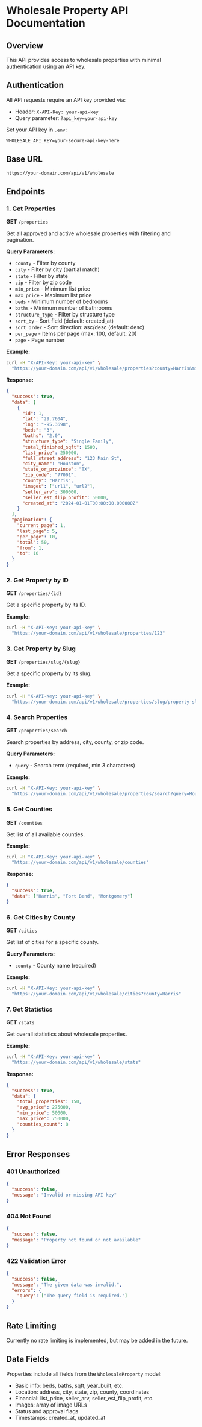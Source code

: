 # Wholesale Property API Documentation

## Overview
This API provides access to wholesale properties with minimal authentication using an API key.

## Authentication
All API requests require an API key provided via:
- Header: `X-API-Key: your-api-key`
- Query parameter: `?api_key=your-api-key`

Set your API key in `.env`:
```
WHOLESALE_API_KEY=your-secure-api-key-here
```

## Base URL
```
https://your-domain.com/api/v1/wholesale
```

## Endpoints

### 1. Get Properties
**GET** `/properties`

Get all approved and active wholesale properties with filtering and pagination.

**Query Parameters:**
- `county` - Filter by county
- `city` - Filter by city (partial match)
- `state` - Filter by state
- `zip` - Filter by zip code
- `min_price` - Minimum list price
- `max_price` - Maximum list price
- `beds` - Minimum number of bedrooms
- `baths` - Minimum number of bathrooms
- `structure_type` - Filter by structure type
- `sort_by` - Sort field (default: created_at)
- `sort_order` - Sort direction: asc/desc (default: desc)
- `per_page` - Items per page (max: 100, default: 20)
- `page` - Page number

**Example:**
```bash
curl -H "X-API-Key: your-api-key" \
  "https://your-domain.com/api/v1/wholesale/properties?county=Harris&min_price=100000&max_price=500000&per_page=10"
```

**Response:**
```json
{
  "success": true,
  "data": [
    {
      "id": 1,
      "lat": "29.7604",
      "lng": "-95.3698",
      "beds": "3",
      "baths": "2.0",
      "structure_type": "Single Family",
      "total_finished_sqft": 1500,
      "list_price": 250000,
      "full_street_address": "123 Main St",
      "city_name": "Houston",
      "state_or_province": "TX",
      "zip_code": "77001",
      "county": "Harris",
      "images": ["url1", "url2"],
      "seller_arv": 300000,
      "seller_est_flip_profit": 50000,
      "created_at": "2024-01-01T00:00:00.000000Z"
    }
  ],
  "pagination": {
    "current_page": 1,
    "last_page": 5,
    "per_page": 10,
    "total": 50,
    "from": 1,
    "to": 10
  }
}
```

### 2. Get Property by ID
**GET** `/properties/{id}`

Get a specific property by its ID.

**Example:**
```bash
curl -H "X-API-Key: your-api-key" \
  "https://your-domain.com/api/v1/wholesale/properties/123"
```

### 3. Get Property by Slug
**GET** `/properties/slug/{slug}`

Get a specific property by its slug.

**Example:**
```bash
curl -H "X-API-Key: your-api-key" \
  "https://your-domain.com/api/v1/wholesale/properties/slug/property-slug-here"
```

### 4. Search Properties
**GET** `/properties/search`

Search properties by address, city, county, or zip code.

**Query Parameters:**
- `query` - Search term (required, min 3 characters)

**Example:**
```bash
curl -H "X-API-Key: your-api-key" \
  "https://your-domain.com/api/v1/wholesale/properties/search?query=Houston"
```

### 5. Get Counties
**GET** `/counties`

Get list of all available counties.

**Example:**
```bash
curl -H "X-API-Key: your-api-key" \
  "https://your-domain.com/api/v1/wholesale/counties"
```

**Response:**
```json
{
  "success": true,
  "data": ["Harris", "Fort Bend", "Montgomery"]
}
```

### 6. Get Cities by County
**GET** `/cities`

Get list of cities for a specific county.

**Query Parameters:**
- `county` - County name (required)

**Example:**
```bash
curl -H "X-API-Key: your-api-key" \
  "https://your-domain.com/api/v1/wholesale/cities?county=Harris"
```

### 7. Get Statistics
**GET** `/stats`

Get overall statistics about wholesale properties.

**Example:**
```bash
curl -H "X-API-Key: your-api-key" \
  "https://your-domain.com/api/v1/wholesale/stats"
```

**Response:**
```json
{
  "success": true,
  "data": {
    "total_properties": 150,
    "avg_price": 275000,
    "min_price": 50000,
    "max_price": 750000,
    "counties_count": 8
  }
}
```

## Error Responses

### 401 Unauthorized
```json
{
  "success": false,
  "message": "Invalid or missing API key"
}
```

### 404 Not Found
```json
{
  "success": false,
  "message": "Property not found or not available"
}
```

### 422 Validation Error
```json
{
  "success": false,
  "message": "The given data was invalid.",
  "errors": {
    "query": ["The query field is required."]
  }
}
```

## Rate Limiting
Currently no rate limiting is implemented, but may be added in the future.

## Data Fields
Properties include all fields from the `WholesaleProperty` model:
- Basic info: beds, baths, sqft, year_built, etc.
- Location: address, city, state, zip, county, coordinates
- Financial: list_price, seller_arv, seller_est_flip_profit, etc.
- Images: array of image URLs
- Status and approval flags
- Timestamps: created_at, updated_at
